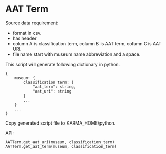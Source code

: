 # AAT Term

Source data requirement:

- format in csv.
- has header
- column A is classification term, column B is AAT term, column C is AAT URI.
- file name start with museum name abbreviation and a space.

This script will generate following dictionary in python.

    {
        museum: {
            classification term: {
                "aat_term": string,
                "aat_uri": string
            }
            ...
        }
        ...
    }

Copy generated script file to KARMA_HOME/python.

API:

    AATTerm.get_aat_uri(museum, classification_term)
    AATTerm.get_aat_term(museum, classification_term)


